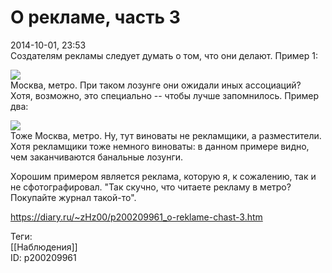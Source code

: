 О рекламе, часть 3
===================

   
 2014-10-01, 23:53   
  Создателям рекламы следует думать о том, что они делают. Пример 1:   
   
   [![](http://s019.radikal.ru/i638/1410/53/3318729d3f16t.jpg)](http://radikal.ru/fp/a69e61cfc1704f4b938ed94f3de45285)     
 Москва, метро. При таком лозунге они ожидали иных ассоциаций? Хотя, возможно, это специально -- чтобы лучше запомнилось. Пример два:   
   
   [![](http://s017.radikal.ru/i417/1410/63/9b8897abd495t.jpg)](http://radikal.ru/fp/2ba5c11f2a6e4b299b9ff2c33b92ef9b)     
 Тоже Москва, метро. Ну, тут виноваты не рекламщики, а разместители. Хотя рекламщики тоже немного виноваты: в данном примере видно, чем заканчиваются банальные лозунги.   
   
 Хорошим примером является реклама, которую я, к сожалению, так и не сфотографировал. "Так скучно, что читаете рекламу в метро? Покупайте журнал такой-то".   
    
 <https://diary.ru/~zHz00/p200209961_o-reklame-chast-3.htm>   
   
 Теги:   
 [[Наблюдения]]   
 ID: p200209961